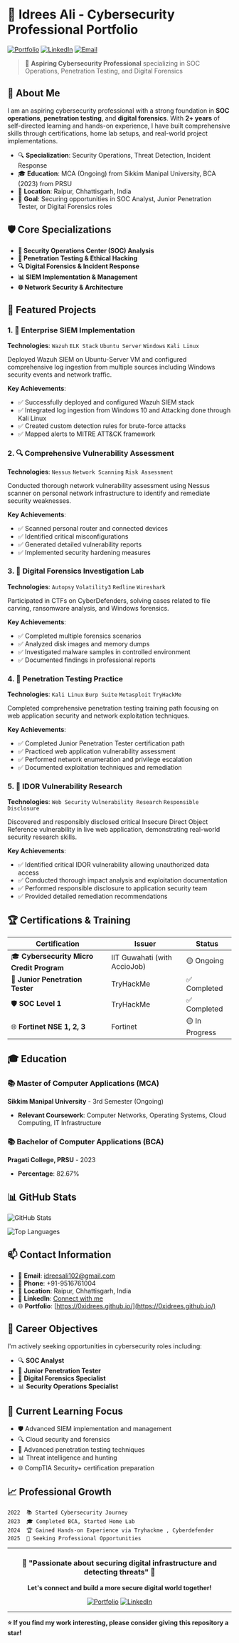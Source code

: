 # 🔐 Idrees Ali - Cybersecurity Professional Portfolio

[![Portfolio](https://img.shields.io/badge/Portfolio-Live-brightgreen?style=for-the-badge&logo=github)](https://0xidrees.github.io/)
[![LinkedIn](https://img.shields.io/badge/LinkedIn-Connect-blue?style=for-the-badge&logo=linkedin)](https://www.linkedin.com/in/idrees-ali-b2b6932a3/)
[![Email](https://img.shields.io/badge/Email-Contact-red?style=for-the-badge&logo=gmail)](mailto:idreesali102@gmail.com)

> 🎯 **Aspiring Cybersecurity Professional** specializing in SOC Operations, Penetration Testing, and Digital Forensics

## 🌟 About Me

I am an aspiring cybersecurity professional with a strong foundation in **SOC operations**, **penetration testing**, and **digital forensics**. With **2+ years** of self-directed learning and hands-on experience, I have built comprehensive skills through certifications, home lab setups, and real-world project implementations.

- 🔍 **Specialization**: Security Operations, Threat Detection, Incident Response
- 🎓 **Education**: MCA (Ongoing) from Sikkim Manipal University, BCA (2023) from PRSU
- 📍 **Location**: Raipur, Chhattisgarh, India
- 🚀 **Goal**: Securing opportunities in SOC Analyst, Junior Penetration Tester, or Digital Forensics roles

## 🛡️ Core Specializations

- **🏢 Security Operations Center (SOC) Analysis**
- **🔐 Penetration Testing & Ethical Hacking**
- **🔍 Digital Forensics & Incident Response**
- **📊 SIEM Implementation & Management**
- **🌐 Network Security & Architecture**


## 🚀 Featured Projects

### 1. 🏢 Enterprise SIEM Implementation
**Technologies**: `Wazuh` `ELK Stack` `Ubuntu Server` `Windows` `Kali Linux`

Deployed Wazuh SIEM on Ubuntu-Server VM and configured comprehensive log ingestion from multiple sources including Windows security events and network traffic.

**Key Achievements**:
- ✅ Successfully deployed and configured Wazuh SIEM stack
- ✅ Integrated log ingestion from Windows 10 and Attacking done through Kali Linux
- ✅ Created custom detection rules for brute-force attacks
- ✅ Mapped alerts to MITRE ATT&CK framework

### 2. 🔍 Comprehensive Vulnerability Assessment
**Technologies**: `Nessus` `Network Scanning` `Risk Assessment`

Conducted thorough network vulnerability assessment using Nessus scanner on personal network infrastructure to identify and remediate security weaknesses.

**Key Achievements**:
- ✅ Scanned personal router and connected devices
- ✅ Identified critical misconfigurations
- ✅ Generated detailed vulnerability reports
- ✅ Implemented security hardening measures

### 3. 🔬 Digital Forensics Investigation Lab
**Technologies**: `Autopsy` `Volatility3` `Redline` `Wireshark`

Participated in CTFs on CyberDefenders, solving cases related to file carving, ransomware analysis, and Windows forensics.

**Key Achievements**:
- ✅ Completed multiple forensics scenarios
- ✅ Analyzed disk images and memory dumps
- ✅ Investigated malware samples in controlled environment
- ✅ Documented findings in professional reports

### 4. 🔐 Penetration Testing Practice
**Technologies**: `Kali Linux` `Burp Suite` `Metasploit` `TryHackMe`

Completed comprehensive penetration testing training path focusing on web application security and network exploitation techniques.

**Key Achievements**:
- ✅ Completed Junior Penetration Tester certification path
- ✅ Practiced web application vulnerability assessment
- ✅ Performed network enumeration and privilege escalation
- ✅ Documented exploitation techniques and remediation

### 5. 🐛 IDOR Vulnerability Research
**Technologies**: `Web Security` `Vulnerability Research` `Responsible Disclosure`

Discovered and responsibly disclosed critical Insecure Direct Object Reference vulnerability in live web application, demonstrating real-world security research skills.

**Key Achievements**:
- ✅ Identified critical IDOR vulnerability allowing unauthorized data access
- ✅ Conducted thorough impact analysis and exploitation documentation
- ✅ Performed responsible disclosure to application security team
- ✅ Provided detailed remediation recommendations

## 🏆 Certifications & Training

| Certification | Issuer | Status |
|---------------|--------|---------|
| 🎓 **Cybersecurity Micro Credit Program** | IIT Guwahati (with AccioJob) | 🟡 Ongoing |
| 🔐 **Junior Penetration Tester** | TryHackMe | ✅ Completed |
| 🛡️ **SOC Level 1** | TryHackMe | ✅ Completed |
| 🌐 **Fortinet NSE 1, 2, 3** | Fortinet | 🟡 In Progress |

## 🎓 Education

### 📚 Master of Computer Applications (MCA)
**Sikkim Manipal University** - 3rd Semester (Ongoing)
- **Relevant Coursework**: Computer Networks, Operating Systems, Cloud Computing, IT Infrastructure

### 📚 Bachelor of Computer Applications (BCA)
**Pragati College, PRSU** - 2023
- **Percentage**: 82.67%

## 📊 GitHub Stats

![GitHub Stats](https://github-readme-stats.vercel.app/api?username=0xidrees&show_icons=true&theme=dark&bg_color=0a0a0a&title_color=00d4ff&text_color=ffffff&icon_color=00ff88)

![Top Languages](https://github-readme-stats.vercel.app/api/top-langs/?username=0xidrees&layout=compact&theme=dark&bg_color=0a0a0a&title_color=00d4ff&text_color=ffffff)

## 📫 Contact Information

- 📧 **Email**: [idreesali102@gmail.com](mailto:idreesali102@gmail.com)
- 📱 **Phone**: +91-9516761004
- 📍 **Location**: Raipur, Chhattisgarh, India
- 💼 **LinkedIn**: [Connect with me](https://www.linkedin.com/in/idrees-ali-b2b6932a3/)
- 🌐 **Portfolio**: [https://0xidrees.github.io/](https://0xidrees.github.io/)

## 🎯 Career Objectives

I'm actively seeking opportunities in cybersecurity roles including:
- 🔍 **SOC Analyst**
- 🔐 **Junior Penetration Tester**
- 🔬 **Digital Forensics Specialist**
- 📊 **Security Operations Specialist**

## 🔮 Current Learning Focus

- 🛡️ Advanced SIEM implementation and management
- 🔍 Cloud security and forensics
- 🔐 Advanced penetration testing techniques
- 📊 Threat intelligence and hunting
- 🌐 CompTIA Security+ certification preparation

## 📈 Professional Growth

```
2022  📚 Started Cybersecurity Journey
2023  🎓 Completed BCA, Started Home Lab
2024  🏆 Gained Hands-on Experience via Tryhackme , Cyberdefender 
2025  🚀 Seeking Professional Opportunities
```

---

<div align="center">

### 🌟 "Passionate about securing digital infrastructure and detecting threats" 🌟

**Let's connect and build a more secure digital world together!**

[![Portfolio](https://img.shields.io/badge/🌐-Visit_Portfolio-00d4ff?style=for-the-badge)](https://0xidrees.github.io/)
[![LinkedIn](https://img.shields.io/badge/💼-Connect_on_LinkedIn-0077B5?style=for-the-badge)](https://www.linkedin.com/in/idrees-ali-b2b6932a3/)

</div>

---

**⭐ If you find my work interesting, please consider giving this repository a star!**
